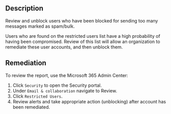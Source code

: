 ## Description

Review and unblock users who have been blocked for sending too many messages marked as spam/bulk.

Users who are found on the restricted users list have a high probability of having been compromised. Review of this list will allow an organization to remediate these user accounts, and then unblock them.

## Remediation

To review the report, use the Microsoft 365 Admin Center:

1. Click `Security` to open the Security portal.
2. Under `Email & collaboration` navigate to Review.
3. Click `Restricted Users`.
4. Review alerts and take appropriate action (unblocking) after account has been remediated.